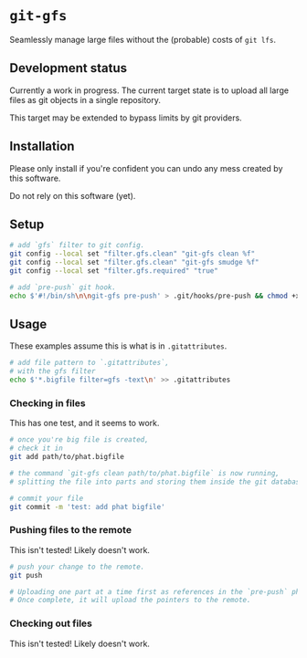 # `git-gfs`

Seamlessly manage large files without the (probable) costs of `git lfs`.

## Development status

Currently a work in progress.
The current target state is to upload all large files as git objects in a single repository.

This target may be extended to bypass limits by git providers.

## Installation

Please only install if you're confident you can undo any mess created by this software.

Do not rely on this software (yet).

## Setup

```sh
# add `gfs` filter to git config.
git config --local set "filter.gfs.clean" "git-gfs clean %f"
git config --local set "filter.gfs.clean" "git-gfs smudge %f"
git config --local set "filter.gfs.required" "true"
```

```sh
# add `pre-push` git hook.
echo $'#!/bin/sh\n\ngit-gfs pre-push' > .git/hooks/pre-push && chmod +x .git/hooks/pre-push
```

## Usage

These examples assume this is what is in `.gitattributes`.

```sh
# add file pattern to `.gitattributes`,
# with the gfs filter
echo $'*.bigfile filter=gfs -text\n' >> .gitattributes
```

### Checking in files

This has one test, and it seems to work.

```sh
# once you're big file is created,
# check it in
git add path/to/phat.bigfile

# the command `git-gfs clean path/to/phat.bigfile` is now running,
# splitting the file into parts and storing them inside the git database.

# commit your file
git commit -m 'test: add phat bigfile'
```

### Pushing files to the remote

This isn't tested! Likely doesn't work.

```sh
# push your change to the remote.
git push

# Uploading one part at a time first as references in the `pre-push` phase.
# Once complete, it will upload the pointers to the remote.
```

### Checking out files

This isn't tested! Likely doesn't work.
